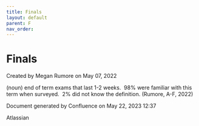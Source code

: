 ```yaml
---
title: Finals
layout: default
parent: F
nav_order:
---
```


# Finals

Created by  Megan Rumore on May 07, 2022

(noun) end of term exams that last 1-2 weeks.  98% were familiar with this term when surveyed.  2% did not know the definition. (Rumore, A-F, 2022)

Document generated by Confluence on May 22, 2023 12:37

Atlassian
